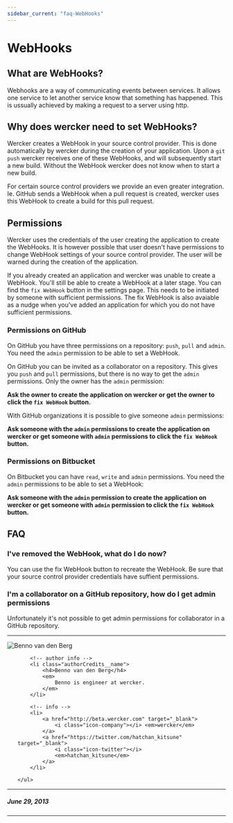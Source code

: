 ```yaml
---
sidebar_current: "faq-WebHooks"
---
```


# WebHooks

## What are WebHooks? ##

Webhooks are a way of communicating events between services. It allows one service to let another service know that something has happened. This is ussually achieved by making a request to a server using http.

## Why does wercker need to set WebHooks? ##

Wercker creates a WebHook in your source control provider. This is done automatically by wercker during the creation of your application. Upon a `git push` wercker receives one of these WebHooks, and will subsequently start a new build. Without the WebHook wercker does not know when to start a new build.

For certain source control providers we provide an even greater integration. Ie. GitHub sends a WebHook when a pull request is created, wercker uses this WebHook to create a build for this pull request.

## Permissions ##

Wercker uses the credentials of the user creating the application to create the WebHooks. It is however possible that user doesn't have permissions to change WebHook settings of your source control provider. The user will be warned during the creation of the application.

If you already created an application and wercker was unable to create a WebHook. You'll still be able to create a WebHook at a later stage. You can find the `fix WebHook` button in the settings page. This needs to be initiated by someone with sufficient permissions. The fix WebHook is also avaiable as a nudge when you've added an application for which you do not have sufficient permissions.

### Permissions on GitHub ####

On GitHub you have three permissions on a repository: `push`, `pull` and `admin`. You need the `admin` permission to be able to set a WebHook.

On GitHub you can be invited as a collaborator on a repository. This gives you `push` and `pull` permissions, but there is no way to get the `admin` permissions. Only the owner has the `admin` permission:

**Ask the owner to create the application on wercker or get the owner to click the `fix WebHook` button.**

With GitHub organizations it is possible to give someone `admin` permissions:

**Ask someone with the `admin` permissions to create the application on wercker or get someone with `admin` permissions to click the `fix WebHook` button.**

### Permissions on Bitbucket ####

On Bitbucket you can have `read`, `write` and `admin` permissions. You need the `admin` permissions to be able to set a WebHook:

**Ask someone with the `admin` permission to create the application on wercker or get someone with `admin` permission to click the `fix WebHook` button.**

## FAQ ##

### I've removed the WebHook, what do I do now? ###

You can use the fix WebHook button to recreate the WebHook. Be sure that your source control provider credentials have suffient permissions.

### I'm a collaborator on a GitHub repository, how do I get admin permissions ###

Unfortunately it's not possible to get admin permissions for collaborator in a GitHub repository.

-------

<div class="authorCredits">
    <span class="profile-picture">
        <img src="https://secure.gravatar.com/avatar/dff7a3e4eadab56aa69a24569cb61e98?d=identicon&amp;s=192" alt="Benno van den Berg"/>
    </span>
    <ul class="authorCredits">

        <!-- author info -->
        <li class="authorCredits__name">
            <h4>Benno van den Berg</h4>
            <em>
                Benno is engineer at wercker.
            </em>
        </li>

        <!-- info -->
        <li>
            <a href="http://beta.wercker.com" target="_blank">
                <i class="icon-company"></i> <em>wercker</em>
            </a>
            <a href="https://twitter.com/hatchan_kitsune" target="_blank">
                <i class="icon-twitter"></i>
                <em>hatchan_kitsune</em>
            </a>
        </li>

    </ul>
</div>

-------
##### June 29, 2013
-------